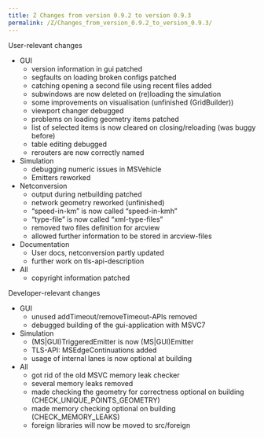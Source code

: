 ```yaml
---
title: Z Changes from version 0.9.2 to version 0.9.3
permalink: /Z/Changes_from_version_0.9.2_to_version_0.9.3/
---
```


User-relevant changes

-   GUI
    -   version information in gui patched
    -   segfaults on loading broken configs patched
    -   catching opening a second file using recent files added
    -   subwindows are now deleted on (re)loading the simulation
    -   some improvements on visualisation (unfinished (GridBuilder))
    -   viewport changer debugged
    -   problems on loading geometry items patched
    -   list of selected items is now cleared on closing/reloading (was buggy before)
    -   table editing debugged
    -   rerouters are now correctly named
-   Simulation
    -   debugging numeric issues in MSVehicle
    -   Emitters reworked
-   Netconversion
    -   output during netbuilding patched
    -   network geometry reworked (unfinished)
    -   “speed-in-km” is now called “speed-in-kmh”
    -   “type-file” is now called “xml-type-files”
    -   removed two files definition for arcview
    -   allowed further information to be stored in arcview-files
-   Documentation
    -   User docs, netconversion partly updated
    -   further work on tls-api-description
-   All
    -   copyright information patched

Developer-relevant changes

-   GUI
    -   unused addTimeout/removeTimeout-APIs removed
    -   debugged building of the gui-application with MSVC7
-   Simulation
    -   (MS|GUI)TriggeredEmitter is now (MS|GUI)Emitter
    -   TLS-API: MSEdgeContinuations added
    -   usage of internal lanes is now optional at building
-   All
    -   got rid of the old MSVC memory leak checker
    -   several memory leaks removed
    -   made checking the geometry for correctness optional on building (CHECK_UNIQUE_POINTS_GEOMETRY)
    -   made memory checking optional on building (CHECK_MEMORY_LEAKS)
    -   foreign libraries will now be moved to src/foreign
